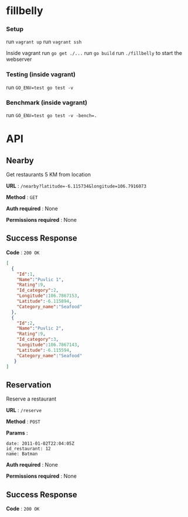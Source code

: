 # fillbelly

### Setup
run `vagrant up`
run `vagrant ssh`

Inside vagrant
run `go get ./...`
run `go build`
run `./fillbelly` to start the webserver

### Testing (inside vagrant)
run `GO_ENV=test go test -v`

### Benchmark (inside vagrant)
run `GO_ENV=test go test -v -bench=.`

# API
## Nearby

Get restaurants 5 KM from location

**URL** : `/nearby?latitude=-6.115734&longitude=106.7916073`

**Method** : `GET`

**Auth required** : None

**Permissions required** : None

## Success Response

**Code** : `200 OK`

```json
[
  {
    "Id":1,
    "Name":"Puvlic 1",
    "Rating":9,
    "Id_category":2,
    "Longitude":106.7867153,
    "Latitude":-6.115894,
    "Category_name":"Seafood"
  },
  {
    "Id":2,
    "Name":"Puvlic 2",
    "Rating":9,
    "Id_category":3,
    "Longitude":106.7867143,
    "Latitude":-6.115594,
    "Category_name":"Seafood"
   }
]
```
## Reservation

Reserve a restaurant

**URL** : `/reserve`

**Method** : `POST`

**Params** : 
```
date: 2011-01-02T22:04:05Z
id_restaurant: 12
name: Batman
```

**Auth required** : None

**Permissions required** : None

## Success Response

**Code** : `200 OK`

